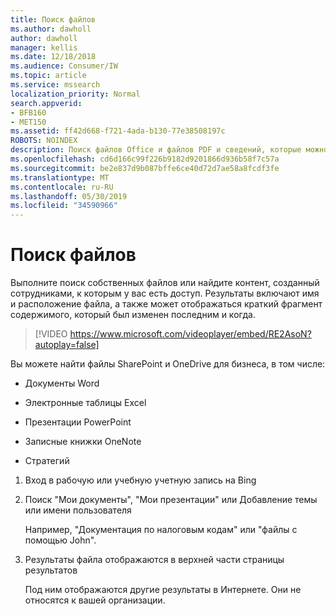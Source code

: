 ```yaml
---
title: Поиск файлов
ms.author: dawholl
author: dawholl
manager: kellis
ms.date: 12/18/2018
ms.audience: Consumer/IW
ms.topic: article
ms.service: mssearch
localization_priority: Normal
search.appverid:
- BFB160
- MET150
ms.assetid: ff42d668-f721-4ada-b130-77e38508197c
ROBOTS: NOINDEX
description: Поиск файлов Office и файлов PDF и сведений, которые можно увидеть, с помощью службы поиска Microsoft Search
ms.openlocfilehash: cd6d166c99f226b9182d9201866d936b58f7c57a
ms.sourcegitcommit: be2e837d9b087bffe6ce40d72d7ae58a8fcdf3fe
ms.translationtype: MT
ms.contentlocale: ru-RU
ms.lasthandoff: 05/30/2019
ms.locfileid: "34590966"
---
```

# <a name="find-files"></a>Поиск файлов

Выполните поиск собственных файлов или найдите контент, созданный сотрудниками, к которым у вас есть доступ. Результаты включают имя и расположение файла, а также может отображаться краткий фрагмент содержимого, который был изменен последним и когда.
  
> [!VIDEO https://www.microsoft.com/videoplayer/embed/RE2AsoN?autoplay=false]
  
Вы можете найти файлы SharePoint и OneDrive для бизнеса, в том числе:
  
- Документы Word
    
- Электронные таблицы Excel
    
- Презентации PowerPoint
    
- Записные книжки OneNote
    
- Стратегий
    
1. Вход в рабочую или учебную учетную запись на Bing
    
2. Поиск "Мои документы", "Мои презентации" или Добавление темы или имени пользователя
    
    Например, "Документация по налоговым кодам" или "файлы с помощью John".
    
3. Результаты файла отображаются в верхней части страницы результатов
    
    Под ним отображаются другие результаты в Интернете. Они не относятся к вашей организации.


